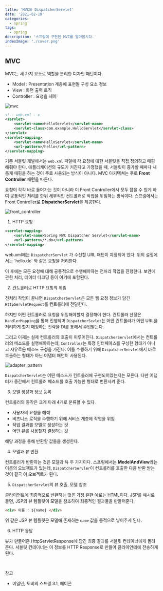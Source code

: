 ```yaml
---
title: 'MVC와 DispatcherServlet'
date: '2021-02-10'
categories:
  - spring
tags:
  - spring
description: '스프링에 구현된 MVC를 알아봅시다.'
indexImage: './cover.png'
---
```


## MVC  

MVC는 세 가지 요소로 역할을 분리한 디자인 패턴이다. 
- Model : Presentation 계층에 표현될 구성 요소 정보
- View : 화면 출력 로직
- Controller : 요청을 제어

![mvc](/mvc.png)  

``` xml
<!-- web.xml -->
<servlet>
	<servlet-name>HelloServlet</servlet-name>
	<servlet-class>com.example.HelloServlet</servlet-class>
</servlet>
<servlet-mapping>
	<servlet-name>HelloServlet</servlet-name>
	<url-pattern>/hello</url-pattern>
</servlet-mapping>
```

기존 서블릿 개발에서는 ```web.xml``` 파일에 각 요청에 대한 서블릿을 직접 정의하고 매핑해줘야 한다. 
애플리케이션의 규모가 커진다고 가정했을 때, 서블릿이 증가할 때마다 새롭게 매핑을 하는 것이 주로 사용되는 방식이 아니다. 
MVC 아키텍쳐는 주로 **Front Controller** 패턴을 따른다.  

요청이 각각 바로 들어가는 것이 아니라 이 Front Controller에서 
모두 잡을 수 있게 하여 공통적인 처리를 한뒤 세부적인 컨트롤러로 작업을 위임하는 방식이다. 
스프링에서는 Front Controller로 **DispatcherServlet**을 제공한다. 

![front_controller](/front_controller.png)  



1. HTTP 요청

``` xml
<servlet-mapping>
	<servlet-name>Spring MVC Dispatcher Servlet</servlet-name>
	<url-pattern>/*.do</url-pattern>
</servlet-mapping>
```

web.xml에는 ```DispatcherServlet``` 가 수신할 URL 패턴이 지정되어 있다. 
위의 설정에서는 'hello.do' 와 같은 요청을 처리한다. 

이 후에는 모든 요청에 대해 공통적으로 수행해야하는 전처리 작업을 진행한다. 
보안에 관한 처리, 데이터 디코딩 등이 여기에 포함된다. 

2. 컨트롤러로 HTTP 요청의 위임  

전처리 작업이 끝나면 ```DispatcherServlet```은 모든 웹 요청 정보가 담긴 ```HttpServletRequest```를 컨트롤러에 전달한다. 

하지만 어떤 컨트롤러로 요청을 위임해야할지 결정해야 한다. 
컨트롤러 선정은 ```HandlerMapping```을 통해 진행되며 
```DispatcherSevlet```는 어떤 컨트롤러가 어떤 URL을 처리하게 할지 매핑하는 전략을 DI를 통해서 주입받는다. 

그리고 이제는 실제 컨트롤러의 호출이 이루어진다. 
```DispatcherServlet```에서는 컨트롤러의 메소드를 실행해야하는데, 
```Controller```는 특정 인터페이스를 구성한 형태가 아니고 자유로운 메소드 구성을 가진다. 
이를 수행하기 위해 ```DispatcherServlet```에서 바로 호출하는 형태가 아닌 어댑터 패턴이 사용된다. 

![adapter_pattern](/adapter_pattern.png) 

```DispatcherServlet```는 어떤 메소드가 컨트롤러에 구현되어있는지는 모른다. 
다만 어댑터가 중간에서 컨트롤러 메소드를 호출 가능한 형태로 변환시켜 준다. 

3. 모델 생성과 정보 등록

컨트롤러의 동작은 크게 아래 4개로 분류할 수 있다. 

- 사용자의 요청을 해석
- 비즈니스 로직을 수행하기 위해 서비스 계층에 작업을 위임
- 작업 결과를 모델로 생성하는 것
- 어떤 뷰를 사용할지 결정하는 것

해당 과정을 통해 반환할 값들을 생성한다.

4. 모델과 뷰 반환 

컨트롤러가 반환하는 것은 모델과 뷰 두 가지이다. 
스프링에서는 **ModelAndView**라는 이름의 오브젝트가 있는데, 
```DispatcherServler```이 컨트롤러를 호출한 다음 반환 받는 것이 결국 이 오브젝트가 된다. 

5. ```DispatcherServlet```의 뷰 호출, 모델 참조

클라이언트에 최종적으로 반환하는 것은 가장 흔한 예로는 HTML이다. 
JSP를 예시로 들면, JSP의 뷰 템플릿이 모델을 참조하여 최종적인 결과물을 만들어준다. 

``` html
<div> 이름 : ${name} </div>
```

위 같은 JSP 뷰 템플릿은 모델에 존재하는 ```name``` 값을 동적으로 넣어주게 된다. 

6. HTTP 응답  

뷰가 만들어준 HttpServletResponse에 담긴 최종 결과를 서블릿 컨테이너에게 돌려준다. 
서블릿 컨테이너는 이 정보를 HTTP Response로 만들어 클라이언테에 전송하게 된다.

<br/>

참고
- 이일민, 토비의 스프링 3.1, 에이콘